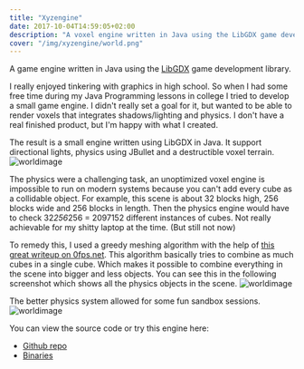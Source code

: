 ```yaml
---
title: "Xyzengine"
date: 2017-10-04T14:59:05+02:00
description: "A voxel engine written in Java using the LibGDX game development library."
cover: "/img/xyzengine/world.png"
---
```


A game engine written in Java using the [LibGDX](https://libgdx.badlogicgames.com) game development library.

I really enjoyed tinkering with graphics in high school. So when I had some free time during my Java Programming lessons in college I tried to develop a small game engine. I didn't really set a goal for it, but wanted to be able to render voxels that integrates shadows/lighting and physics. I don't have a real finished product, but I'm happy with what I created.

The result is a small engine written using LibGDX in Java. It support directional lights, physics using JBullet and a destructible voxel terrain.
![worldimage](images/world.png)

The physics were a challenging task, an unoptimized voxel engine is impossible to run on modern systems because you can't add every cube as a collidable object.
For example, this scene is about 32 blocks high, 256 blocks wide and 256 blocks in length. Then the physics engine would have to check 32*256*256 = 2097152 different instances of cubes. Not really achievable for my shitty laptop at the time. (But still not now)

To remedy this, I used a greedy meshing algorithm with the help of [this great writeup on 0fps.net](https://0fps.net/2012/06/30/meshing-in-a-minecraft-game/).
This algorithm basically tries to combine as much cubes in a single cube. Which makes it possible to combine everything in the scene into bigger and less objects. You can see this in the following screenshot which shows all the physics objects in the scene.
![worldimage](images/world_wire.png)

The better physics system allowed for some fun sandbox sessions.
![worldimage](images/physics.png)

You can view the source code or try this engine here: 
- [Github repo](https://github.com/angelocarly/xyzEngine)  
- [Binaries](https://github.com/angelocarly/xyzEngine/releases)
